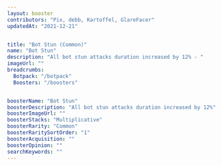 ```yaml
---
layout: booster
contributors: "Pix, debb, Kartoffel, GlareFacer"
updatedAt: "2021-12-21"


title: "Bot Stun (Common)"
name: "Bot Stun"
description: "All bot stun attacks duration increased by 12% - "
imageUrl: ""
breadcrumbs:
  Botpack: "/botpack"
  Boosters: "/boosters"


boosterName: "Bot Stun"
boosterDescription: "All bot stun attacks duration increased by 12%"
boosterImageUrl: ""
boosterStacks: "Multiplicative"
boosterRarity: "Common"
boosterRaritySortOrder: "1"
boosterAcquisition: ""
boosterOpinion: ""
searchKeywords: ""
---
```



